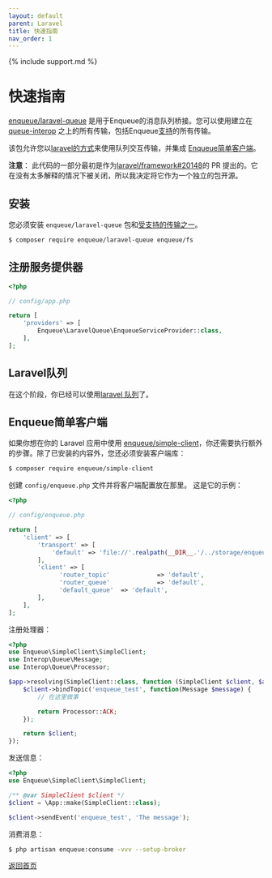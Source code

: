 ```yaml
---
layout: default
parent: Laravel
title: 快速指南
nav_order: 1
---
```

{% include support.md %}

# 快速指南

[enqueue/laravel-queue](https://github.com/php-enqueue/laravel-queue) 是用于Enqueue的消息队列桥接。您可以使用建立在 [queue-interop](https://github.com/queue-interop/queue-interop) 之上的所有传输，包括Enqueue[支持](../transport/index.md)的所有传输。

该包允许您以[laravel的方式](queues.md)来使用队列交互传输，并集成 [Enqueue简单客户端](#Enqueue简单客户端)。

**注意**： 此代码的一部分最初是作为[laravel/framework#20148](https://github.com/laravel/framework/pull/20148)的 PR 提出的。它在没有太多解释的情况下被关闭，所以我决定将它作为一个独立的包开源。

## 安装

您必须安装 `enqueue/laravel-queue` 包和[受支持的传输之一](../transport/index.md)。

```bash
$ composer require enqueue/laravel-queue enqueue/fs
```

## 注册服务提供器

```php
<?php

// config/app.php

return [
    'providers' => [
        Enqueue\LaravelQueue\EnqueueServiceProvider::class,
    ],
];
```

## Laravel队列

在这个阶段，你已经可以使用[laravel 队列](queues.md)了。

## Enqueue简单客户端

如果你想在你的 Laravel 应用中使用 [enqueue/simple-client](https://github.com/php-enqueue/simple-client)，你还需要执行额外的步骤。除了已安装的内容外，您还必须安装客户端库：

```bash
$ composer require enqueue/simple-client
```

创建 `config/enqueue.php` 文件并将客户端配置放在那里。
这是它的示例：

```php
<?php

// config/enqueue.php

return [
    'client' => [
        'transport' => [
            'default' => 'file://'.realpath(__DIR__.'/../storage/enqueue')
        ],
        'client' => [
              'router_topic'             => 'default',
              'router_queue'             => 'default',
              'default_queue'  => 'default',
        ],
    ],
];
```

注册处理器：

```php
<?php
use Enqueue\SimpleClient\SimpleClient;
use Interop\Queue\Message;
use Interop\Queue\Processor;

$app->resolving(SimpleClient::class, function (SimpleClient $client, $app) {
    $client->bindTopic('enqueue_test', function(Message $message) {
        // 在这里做事

        return Processor::ACK;
    });

    return $client;
});

```

发送信息：

```php
<?php
use Enqueue\SimpleClient\SimpleClient;

/** @var SimpleClient $client */
$client = \App::make(SimpleClient::class);

$client->sendEvent('enqueue_test', 'The message');
```

消费消息：

```bash
$ php artisan enqueue:consume -vvv --setup-broker
```

[返回首页](../index.md)